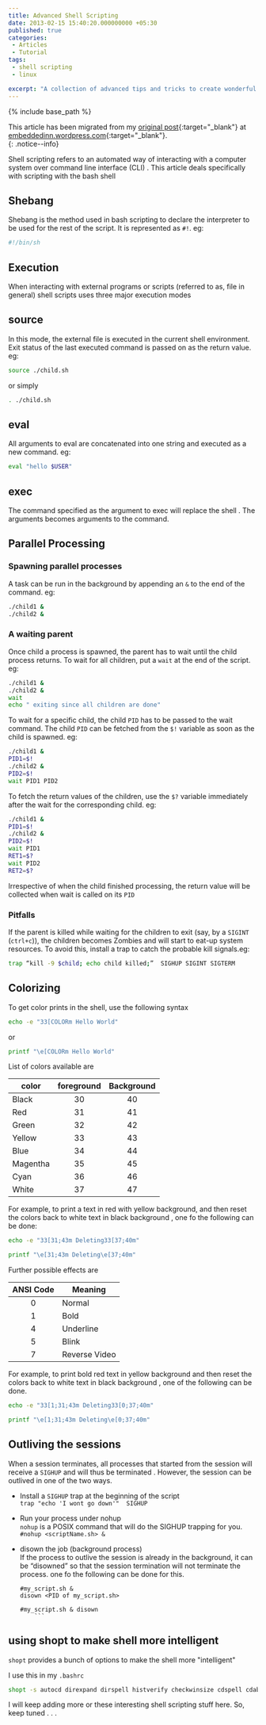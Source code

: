 ```yaml
---
title: Advanced Shell Scripting
date: 2013-02-15 15:40:20.000000000 +05:30
published: true 
categories: 
 - Articles
 - Tutorial
tags: 
 - shell scripting
 - linux

excerpt: "A collection of advanced tips and tricks to create wonderful shell scripts"
---
```


<style>
div {
    text-align: justify;
    text-justify: inter-word;
}
</style>

{% include base_path %}


This article has been migrated from my [original post](https://embeddedinn.wordpress.com/tutorials/advanced-shell-scripting/){:target="_blank"}  at [embeddedinn.wordpress.com](http://embeddedinn.wordpress.com){:target="_blank"}.   
{: .notice--info}

Shell scripting refers to an automated way of interacting with a computer system over command line interface (CLI) . This article deals specifically with scripting with the bash shell

## Shebang

Shebang is the method used in bash scripting to declare the interpreter to be used for the rest of the script. It is represented as `#!`. eg:

```bash
#!/bin/sh
```

## Execution

When interacting with external programs or scripts (referred to as, file in general) shell scripts uses three major execution modes 

## source

In this mode, the external file is executed in the current shell environment. Exit status of the last executed command is passed on as the return value. eg:    

```bash
source ./child.sh
```

or simply   

```bash
. ./child.sh
```

## eval

All arguments to eval are concatenated into one string and executed as a new command. eg:
 
``` bash 
eval "hello $USER"
```

## exec

The command specified as the argument to exec will replace the shell . The arguments becomes arguments to the command.

## Parallel Processing

### Spawning parallel processes

A task can be run in the background by appending an `&` to the end of the command. eg:

```bash
./child1 &
./child2 &
```

### A waiting parent

Once child a process is spawned, the parent has to wait until the child process returns. To wait for all children, put a `wait` at the end of the script. eg: 

```bash
./child1 &
./child2 &
wait
echo " exiting since all children are done"
```

To wait for a specific child, the child `PID` has to be passed to the wait command. The child `PID` can be fetched from the `$!` variable as soon as the child is spawned. eg:

```bash
./child1 &
PID1=$!
./child2 &
PID2=$!
wait PID1 PID2
```

To fetch the return values of the children, use the `$?` variable immediately after the wait for the corresponding child. eg:

```bash
./child1 &
PID1=$!
./child2 &
PID2=$!
wait PID1 
RET1=$?
wait PID2
RET2=$?
```

Irrespective of when the child finished processing, the return value will be collected when wait is called on its `PID`

### Pitfalls

If the parent is killed while waiting for the children to exit (say, by a `SIGINT` (`ctrl+c`)), the children becomes Zombies and will start to eat-up system resources. To avoid this, install a trap to catch the probable kill signals.eg:

```bash
trap “kill -9 $child; echo child killed;”  SIGHUP SIGINT SIGTERM
```

## Colorizing

To get color prints in the shell, use the following syntax

```bash
echo -e "33[COLORm Hello World"
```

or

```bash
printf "\e[COLORm Hello World"
```

List of colors available are

|color    |foreground|Background|
|---------|:--------:|:--------:|
|Black 	  | 30       |	40      |
|Red 	    | 31       |	41      |
|Green 	  | 32       |	42      |
|Yellow   | 33       |	43      |
|Blue 	  | 34       |	44      |
|Magentha | 35       |	45      |
|Cyan 	  | 36       |	46      |
|White 	  | 37       |	47      |

For example, to print a text in red with yellow background, and then reset the colors back to white text in black background , one fo the following can be done:

```bash
echo -e "33[31;43m Deleting33[37;40m"
```   

```bash
printf "\e[31;43m Deleting\e[37;40m"
```

Further possible effects are
		
|ANSI Code |	Meaning      |
|:--------:|---------------|
|		0      |	Normal       |
|		1      |	Bold         |
|		4      |	Underline    |
|		5      |	Blink        |
|		7      |	Reverse Video|

For example, to print bold red text in yellow background and then reset the colors back to white text in black background , one of the following can be done. 

```bash
echo -e "33[1;31;43m Deleting33[0;37;40m"
```

```bash
printf "\e[1;31;43m Deleting\e[0;37;40m"
```
	
## Outliving the sessions

When a session terminates, all processes that started from the session will receive a `SIGHUP` and will thus be terminated . However, the session can be outlived in one of the two ways.

- Install a `SIGHUP` trap at the beginning of the script    
   `trap "echo 'I wont go down'"  SIGHUP`

- Run your process under nohup   
		`nohup` is a POSIX command that will do the SIGHUP trapping for you.    
		`#nohup <scriptName.sh> &`

- disown the job (background process)   
    If the process to outlive the session is already in the background, it can be “disowned” so that the session termination will not terminate the process. one fo the following can be done for this.    

	``` 
  #my_script.sh &  
  disown <PID of my_script.sh>
	```

    ``` 
    #my_script.sh & disown
		```

## using shopt to make shell more intelligent

`shopt` provides a bunch of options to make the shell more "intelligent"

I use this in my `.bashrc`

```bash
shopt -s autocd direxpand dirspell histverify checkwinsize cdspell cdable_vars
```

I will keep adding more or these interesting  shell scripting stuff here. So, keep tuned . . .
